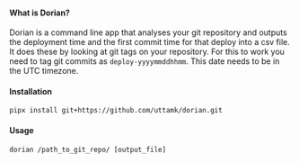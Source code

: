 #### What is Dorian?

Dorian is a command line app that analyses your git repository and outputs the deployment time and the first commit time
for that deploy into a csv file.
It does these by looking at git tags on your repository. For this to work you need to tag git commits
as `deploy-yyyymmddhhmm`. This date needs to be in the UTC timezone.

#### Installation

```shell
pipx install git+https://github.com/uttamk/dorian.git
```

#### Usage

```shell
dorian /path_to_git_repo/ [output_file]
```

